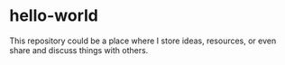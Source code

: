 # hello-world
This repository could be a place where I store ideas, resources, or even share and discuss things with others.
